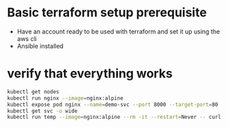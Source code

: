 # Basic terraform setup prerequisite

- Have an account ready to be used with terraform and set it up using the aws cli
- Ansible installed

# verify that everything works

```bash
kubectl get nodes
kubectl run nginx --image=nginx:alpine
kubectl expose pod nginx --name=demo-svc --port 8000 --target-port=80
kubectl get svc -o wide
kubectl run temp --image=nginx:alpine --rm -it --restart=Never -- curl http://demo-svc:8000
```